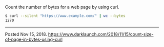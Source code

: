 Count the number of bytes for a web page by using curl.

```bash
$ curl --silent "https://www.example.com/" | wc --bytes
1270
```

---

Posted Nov 15, 2018.
https://www.darklaunch.com/2018/11/15/count-size-of-page-in-bytes-using-curl